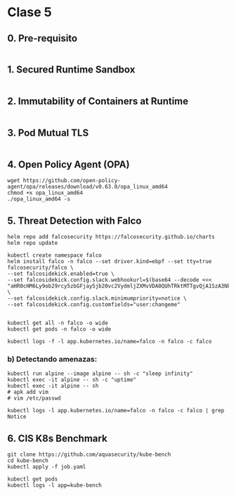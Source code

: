 # Clase 5

## 0. Pre-requisito
```
```

## 1. Secured Runtime Sandbox
```

```

## 2. Immutability of Containers at Runtime
```
```

## 3. Pod Mutual TLS
```
```

## 4. Open Policy Agent (OPA)
```
wget https://github.com/open-policy-agent/opa/releases/download/v0.63.0/opa_linux_amd64
chmod +x opa_linux_amd64
./opa_linux_amd64 -s
```

## 5. Threat Detection with Falco
```
helm repo add falcosecurity https://falcosecurity.github.io/charts
helm repo update

kubectl create namespace falco
helm install falco -n falco --set driver.kind=ebpf --set tty=true falcosecurity/falco \
--set falcosidekick.enabled=true \
--set falcosidekick.config.slack.webhookurl=$(base64 --decode <<< "aHR0cHM6Ly9ob29rcy5zbGFjay5jb20vc2VydmljZXMvVDA0QUhTRktMTTgvQjA1SzA3NkgyNlMvV2ZHRGQ5MFFDcENwNnFzNmFKNkV0dEg4") \
--set falcosidekick.config.slack.minimumpriority=notice \
--set falcosidekick.config.customfields="user:changeme"


kubectl get all -n falco -o wide
kubectl get pods -n falco -o wide

kubectl logs -f -l app.kubernetes.io/name=falco -n falco -c falco
```

### b) Detectando amenazas:
```
kubectl run alpine --image alpine -- sh -c "sleep infinity"
kubectl exec -it alpine -- sh -c "uptime"
kubectl exec -it alpine -- sh
# apk add vim
# vim /etc/passwd

kubectl logs -l app.kubernetes.io/name=falco -n falco -c falco | grep Notice
```

## 6. CIS K8s Benchmark
```
git clone https://github.com/aquasecurity/kube-bench
cd kube-bench
kubectl apply -f job.yaml

kubectl get pods
kubectl logs -l app=kube-bench
```

